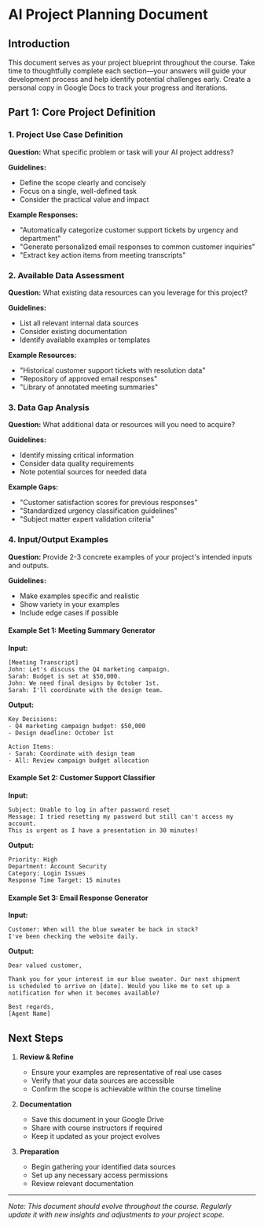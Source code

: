 # AI Project Planning Document

## Introduction

This document serves as your project blueprint throughout the course. Take time to thoughtfully complete each section—your answers will guide your development process and help identify potential challenges early. Create a personal copy in Google Docs to track your progress and iterations.

## Part 1: Core Project Definition

### 1. Project Use Case Definition

**Question:** What specific problem or task will your AI project address?

**Guidelines:**

- Define the scope clearly and concisely
- Focus on a single, well-defined task
- Consider the practical value and impact

**Example Responses:**

- "Automatically categorize customer support tickets by urgency and department"
- "Generate personalized email responses to common customer inquiries"
- "Extract key action items from meeting transcripts"

### 2. Available Data Assessment

**Question:** What existing data resources can you leverage for this project?

**Guidelines:**

- List all relevant internal data sources
- Consider existing documentation
- Identify available examples or templates

**Example Resources:**

- "Historical customer support tickets with resolution data"
- "Repository of approved email responses"
- "Library of annotated meeting summaries"

### 3. Data Gap Analysis

**Question:** What additional data or resources will you need to acquire?

**Guidelines:**

- Identify missing critical information
- Consider data quality requirements
- Note potential sources for needed data

**Example Gaps:**

- "Customer satisfaction scores for previous responses"
- "Standardized urgency classification guidelines"
- "Subject matter expert validation criteria"

### 4. Input/Output Examples

**Question:** Provide 2-3 concrete examples of your project's intended inputs and outputs.

**Guidelines:**

- Make examples specific and realistic
- Show variety in your examples
- Include edge cases if possible

#### Example Set 1: Meeting Summary Generator

**Input:**

```
[Meeting Transcript]
John: Let's discuss the Q4 marketing campaign.
Sarah: Budget is set at $50,000.
John: We need final designs by October 1st.
Sarah: I'll coordinate with the design team.
```

**Output:**

```
Key Decisions:
- Q4 marketing campaign budget: $50,000
- Design deadline: October 1st

Action Items:
- Sarah: Coordinate with design team
- All: Review campaign budget allocation
```

#### Example Set 2: Customer Support Classifier

**Input:**

```
Subject: Unable to log in after password reset
Message: I tried resetting my password but still can't access my account. 
This is urgent as I have a presentation in 30 minutes!
```

**Output:**

```
Priority: High
Department: Account Security
Category: Login Issues
Response Time Target: 15 minutes
```

#### Example Set 3: Email Response Generator

**Input:**

```
Customer: When will the blue sweater be back in stock? 
I've been checking the website daily.
```

**Output:**

```
Dear valued customer,

Thank you for your interest in our blue sweater. Our next shipment 
is scheduled to arrive on [date]. Would you like me to set up a 
notification for when it becomes available?

Best regards,
[Agent Name]
```

## Next Steps

1. **Review & Refine**

   - Ensure your examples are representative of real use cases
   - Verify that your data sources are accessible
   - Confirm the scope is achievable within the course timeline

3. **Documentation**

   - Save this document in your Google Drive
   - Share with course instructors if required
   - Keep it updated as your project evolves

5. **Preparation**

   - Begin gathering your identified data sources
   - Set up any necessary access permissions
   - Review relevant documentation

---

*Note: This document should evolve throughout the course. Regularly update it with new insights and adjustments to your project scope.*
